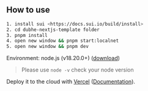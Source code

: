 ## How to use
```bash
1. install sui <https://docs.sui.io/build/install>
2. cd dubhe-nextjs-template folder 
3. pnpm install
4. open new window && pnpm start:localnet
5. open new window && pnpm dev
```

Environment: node.js (v18.20.0+) ([download](https://nodejs.org/en/download/))
> Please use `node -v` check your node version 

Deploy it to the cloud with [Vercel](https://vercel.com/new?utm_source=github&utm_medium=readme&utm_campaign=next-example) ([Documentation](https://nextjs.org/docs/deployment)).
